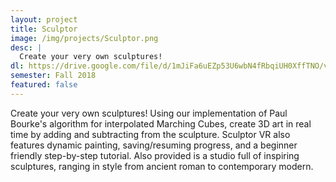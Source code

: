 ```yaml
---
layout: project
title: Sculptor
image: /img/projects/Sculptor.png
desc: |
  Create your very own sculptures!
dl: https://drive.google.com/file/d/1mJiFa6uEZp53U6wbN4fRbqiUH0XffTNO/view?usp=sharing
semester: Fall 2018
featured: false
---
```

Create your very own sculptures! Using our implementation of Paul Bourke's algorithm for interpolated Marching Cubes, create 3D art in real time by adding and subtracting from the sculpture. Sculptor VR also features dynamic painting, saving/resuming progress, and a beginner friendly step-by-step tutorial. Also provided is a studio full of inspiring sculptures, ranging in style from ancient roman to contemporary modern.
